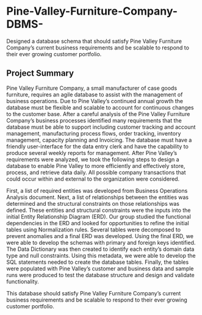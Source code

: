 # Pine-Valley-Furniture-Company-DBMS-
Designed a database schema that should satisfy Pine Valley Furniture Company’s current business requirements and be scalable to respond to their ever growing customer portfolio.

## Project Summary

Pine Valley Furniture Company, a small manufacturer of case goods furniture, requires an agile database to assist with the management of business operations.  Due to Pine Valley’s continued annual growth the database must be flexible and scalable to account for continuous changes to the customer base.  After a careful analysis of the Pine Valley Furniture Company’s business processes identified many requirements that the database must be able to support including customer tracking and account management, manufacturing process flows, order tracking, inventory management, capacity planning and Invoicing.  The database must have a friendly user-interface for the data entry clerk and have the capability to produce several weekly reports for management.  After Pine Valley’s requirements were analyzed, we took the following steps to design a database to enable Pine Valley to more efficiently and effectively store, process, and retrieve data daily.  All possible company transactions that could occur within and external to the organization were considered.  

First, a list of required entities was developed from Business Operations Analysis document.  Next, a list of relationships between the entities was determined and the structural constraints on those relationships was defined.  These entities and structural constraints were the inputs into the initial Entity Relationship Diagram (ERD).  Our group studied the functional dependencies in the ERD and looked for opportunities to refine the initial tables using Normalization rules.  Several tables were decomposed to prevent anomalies and a final ERD was developed.  Using the final ERD, we were able to develop the schemas with primary and foreign keys identified.   The Data Dictionary was then created to identify each entity’s domain data type and null constraints.  Using this metadata, we were able to develop the SQL statements needed to create the database tables.  Finally, the tables were populated with Pine Valley’s customer and business data and sample runs were produced to test the database structure and design and validate functionality.

This database should satisfy Pine Valley Furniture Company’s current business requirements and be scalable to respond to their ever growing customer portfolio.   

